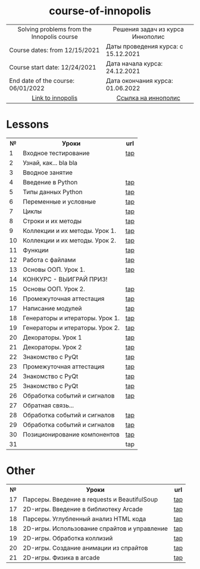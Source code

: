 <h1 align="center">course-of-innopolis</h1>

<table align="center" border="0">
  <tr>
    <td align="center">Solving problems from the Innopolis course</td><td align="center">Решения задач из курса Иннополис</td>
  </tr>
  <tr>
    <td>Course dates: from 12/15/2021</td><td>Даты проведения курса: с 15.12.2021</td>
  </tr>
  <tr>
    <td>Course start date: 12/24/2021</td><td>Дата начала курса: 24.12.2021</td>
  </tr>
  <tr>
    <td>End date of the course: 06/01/2022</td><td>Дата окончания курса: 01.06.2022</td>
  </tr>
  <tr>
    <td align="center"><a href="https://learn.innopolis.university/Students/Trainings">Link to innopolis</a></td><td align="center"><a href="https://learn.innopolis.university/Students/Trainings">Cсылка на иннополис</a></td>
  </tr>
</table>


# Lessons
<table>
  <tr>
    <th>№</th><th>Уроки</th><th>url</th>
  </tr>

  <tr>
    <td>1</td><td>Входное тестирование</td> <td><a href="https://github.com/legalchik/course-of-innopolis/tree/main/input-testing">tap</a></td>
  </tr>

  <tr>
    <td>2</td><td>Узнай, как... bla bla</td>
  </tr>
  
  <tr>
    <td>3</td><td>Вводное занятие</td>
  </tr>
  
  <tr>
    <td>4</td><td>Введение в Python</td> <td><a href="https://github.com/legalchik/course-of-innopolis/tree/main/introduction-to-Python">tap</a></td>
  </tr>

  <tr>
    <td>5</td><td>Типы данных Python</td> <td><a href="https://github.com/legalchik/course-of-innopolis/tree/main/python-data-types">tap</a></td>
  </tr>

  <tr>
    <td>6</td><td>Переменные и условные</td> <td><a href="https://github.com/legalchik/course-of-innopolis/tree/main/variables-and-conditionals">tap</a></td>
  </tr>
  
  <tr>
    <td>7</td><td>Циклы</td> <td><a href="https://github.com/legalchik/course-of-innopolis/tree/main/cycles">tap</a></td>
  </tr>
  
  <tr>
    <td>8</td><td>Строки и их методы</td> <td><a href="https://github.com/legalchik/course-of-innopolis/tree/main/strings-and-methods">tap</a></td>
  </tr>

  <tr>
    <td>9</td><td>Коллекции и их методы. Урок 1.</td> <td><a href="https://github.com/legalchik/course-of-innopolis/tree/main/collections-and-methods-1">tap</a></td>
  </tr>
  
  <tr>
    <td>10</td><td>Коллекции и их методы. Урок 2.</td> <td><a href="https://github.com/legalchik/course-of-innopolis/tree/main/collections-and-methods-2">tap</a></td>
  </tr>

  <tr>
    <td>11</td><td>Функции</td> <td><a href="https://github.com/legalchik/course-of-innopolis/tree/main/functions">tap</a></td>
  </tr>

  <tr>
    <td>12</td><td>Работа с файлами</td> <td><a href="https://github.com/legalchik/course-of-innopolis/tree/main/working-with-files">tap</a></td>
  </tr>
  
  <tr>
    <td>13</td><td>Основы ООП. Урок 1.</td> <td><a href="https://github.com/legalchik/course-of-innopolis/tree/main/basics-OOP-1">tap</a></td>
  </tr>
  
  <tr>
    <td>14</td><td>КОНКУРС - ВЫИГРАЙ ПРИЗ!</td>
  </tr>

  <tr>
    <td>15</td><td>Основы ООП. Урок 2.</td> <td><a href="https://github.com/legalchik/course-of-innopolis/tree/main/basics-OOP-2">tap</a></td>
  </tr>

  <tr>
    <td>16</td><td>Промежуточная аттестация</td> <td><a href="https://github.com/legalchik/course-of-innopolis/tree/main/intermediate-certification-1">tap</a></td>
  </tr>
  
  <tr>
    <td>17</td><td>Написание модулей</td> <td><a href="https://github.com/legalchik/course-of-innopolis/tree/main/writing-modules">tap</a></td>
  </tr>
  
  <tr>
    <td>18</td><td>Генераторы и итераторы. Урок 1.</td> <td><a href="https://github.com/legalchik/course-of-innopolis/tree/main/generators-and-iterators-1">tap</a></td>
  </tr>

  <tr>
    <td>19</td><td>Генераторы и итераторы. Урок 2.</td> <td><a href="https://github.com/legalchik/course-of-innopolis/tree/main/generators-and-iterators-2">tap</a></td>
  </tr>
  
  <tr>
    <td>20</td><td>Декораторы. Урок 1</td> <td><a href="https://github.com/legalchik/course-of-innopolis/tree/main/decorators-1">tap</a></td>
  </tr>

  <tr>
    <td>21</td><td>Декораторы. Урок 2</td> <td><a href="https://github.com/legalchik/course-of-innopolis/tree/main/decorators-2">tap</a></td>
  </tr>

  <tr>
    <td>22</td><td>Знакомство с PyQt</td> <td><a href="https://github.com/legalchik/course-of-innopolis/tree/main/introduction-to-PyQt-1">tap</a></td>
  </tr>

  <tr>
    <td>23</td><td>Промежуточная аттестация</td> <td><a href="https://github.com/legalchik/course-of-innopolis/tree/main/intermediate-certification-2">tap</a></td>
  </tr>

  <tr>
    <td>24</td><td>Знакомство с PyQt</td> <td><a href="https://github.com/legalchik/course-of-innopolis/tree/main/introduction-to-PyQt-2">tap</a></td>
  </tr>

  <tr>
    <td>25</td><td>Знакомство с PyQt</td> <td><a href="https://github.com/legalchik/course-of-innopolis/tree/main/introduction-to-PyQt-3">tap</a></td>
  </tr>

  <tr>
    <td>26</td><td>Обработка событий и сигналов</td> <td><a href="https://github.com/legalchik/course-of-innopolis/tree/main/event-and-signal-handling-1">tap</a></td>
  </tr>
  
  <tr>
    <td>27</td><td>Обратная связь...</td>
  </tr>

  <tr>
    <td>28</td><td>Обработка событий и сигналов</td> <td><a href="https://github.com/legalchik/course-of-innopolis/tree/main/event-and-signal-handling-2">tap</a></td>
  </tr>

  <tr>
    <td>29</td><td>Обработка событий и сигналов</td> <td><a href="https://github.com/legalchik/course-of-innopolis/tree/main/event-and-signal-handling-3">tap</a></td>
  </tr>

  <tr>
    <td>30</td><td>Позиционирование компонентов</td> <td><a href="https://github.com/legalchik/course-of-innopolis/tree/main/positioning-components">tap</a></td>
  </tr>

  <tr>
    <td>31</td><td></td> <td><a href="https://github.com/legalchik/course-of-innopolis/tree/main/"></a>tap</td>
  </tr>

</table>


# Other
<table>
  <tr>
    <th>№</th><th>Уроки</th><th>url</th>
  </tr>

  <tr>
    <td>17</td><td>Парсеры. Введение в requests и BeautifulSoup</td> <td><a href="https://github.com/legalchik/course-of-innopolis/tree/main/other/introduction-requests-and-BeautifulSoup">tap</a></td>
  <tr>
  <tr>
    <td>17</td><td>2D-игры. Введение в библиотеку Arcade</td> <td><a href="https://github.com/legalchik/course-of-innopolis/tree/main/other/introduction-to-arcade">tap</a></td>
  <tr>

  <tr>
    <td>18</td><td>Парсеры. Углубленный анализ HTML кода</td> <td><a href="https://github.com/legalchik/course-of-innopolis/tree/main/other/deep-HTML-code-analysis">tap</a></td>
  <tr>
  <tr>
    <td>18</td><td>2D-игры. Использование спрайтов и управление</td> <td><a href="https://github.com/legalchik/course-of-innopolis/tree/main/other/using-sprites-and-controls">tap</a></td>
  <tr>

  <tr>
    <td>19</td><td>2D-игры. Обработка коллизий</td> <td><a href="https://github.com/legalchik/course-of-innopolis/tree/main/other/collision-handling">tap</a></td>
  <tr>

  <tr>
    <td>20</td><td>2D-игры. Создание анимации из спрайтов</td> <td><a href="https://github.com/legalchik/course-of-innopolis/tree/main/other/create-animation-from-sprites">tap</a></td>
  <tr>

  <tr>
    <td>21</td><td>2D-игры. Физика в arcade</td> <td><a href="https://github.com/legalchik/course-of-innopolis/tree/main/other/physics-in-arcade">tap</a></td>
  <tr>

</table>
